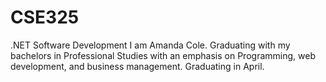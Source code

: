 # CSE325
.NET Software Development
I am Amanda Cole. Graduating with my bachelors in Professional Studies with an emphasis on Programming, web development, and business management. Graduating in April.
